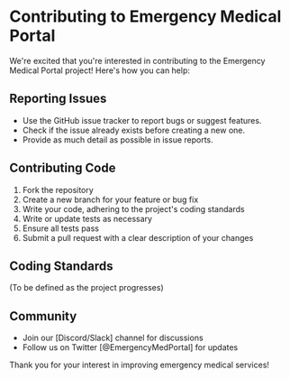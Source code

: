 # Contributing to Emergency Medical Portal

We're excited that you're interested in contributing to the Emergency Medical Portal project! Here's how you can help:

## Reporting Issues

- Use the GitHub issue tracker to report bugs or suggest features.
- Check if the issue already exists before creating a new one.
- Provide as much detail as possible in issue reports.

## Contributing Code

1. Fork the repository
2. Create a new branch for your feature or bug fix
3. Write your code, adhering to the project's coding standards
4. Write or update tests as necessary
5. Ensure all tests pass
6. Submit a pull request with a clear description of your changes

## Coding Standards

(To be defined as the project progresses)

## Community

- Join our [Discord/Slack] channel for discussions
- Follow us on Twitter [@EmergencyMedPortal] for updates

Thank you for your interest in improving emergency medical services!
